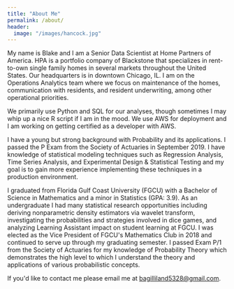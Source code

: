 ```yaml
---
title: "About Me"
permalink: /about/
header:
  image: "/images/hancock.jpg"
---
```


My name is Blake and I am a Senior Data Scientist at Home Partners of America. HPA is a portfolio company of Blackstone that specializes in rent-to-own single family homes in several markets throughout the United States. Our headquarters is in downtown Chicago, IL. I am on the Operations Analytics team where we focus on maintenance of the homes, communication with residents, and resident underwriting, among other operational priorities.

We primarily use Python and SQL for our analyses, though sometimes I may whip up a nice R script if I am in the mood. We use AWS for deployment and I am working on getting certified as a developer with AWS.

I have a young but strong background with Probability and its applications. I passed the P Exam from the Society of Actuaries in September 2019. I have knowledge of statistical modeling techniques such as Regression Analysis, Time Series Analysis, and Experimental Design \& Statistical Testing and my goal is to gain more experience implementing these techniques in a production environment.

I graduated from Florida Gulf Coast University (FGCU) with a Bachelor of Science in Mathematics and a minor in Statistics (GPA: 3.9). As an undergraduate I had many statistical research opportunities including deriving nonparametric density estimators via wavelet transform, investigating the probabilities and strategies involved in dice games, and analyzing Learning Assistant impact on student learning at FGCU. I was elected as the Vice President of FGCU's Mathematics Club in 2018 and continued to serve up through my graduating semester. I passed Exam P/1 from the Society of Actuaries for my knowledge of Probability Theory which demonstrates the high level to which I understand the theory and applications of various probabilistic concepts. 

If you'd like to contact me please email me at bagilliland5328@gmail.com.